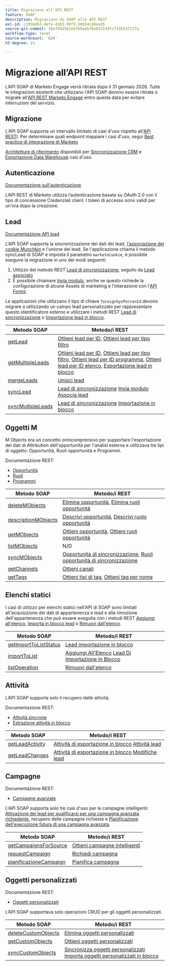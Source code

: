 ```yaml
---
title: Migrazione all’API REST
feature: SOAP
description: Migrazione da SOAP alle API REST
exl-id: c2956db3-defe-4163-99f3-58654ce8ee2b
source-git-commit: 36e768d562e6f69aeb70a83253dfcf41653f217a
workflow-type: tm+mt
source-wordcount: '624'
ht-degree: 1%

---
```


# Migrazione all’API REST

L’API SOAP di Marketo Engage verrà ritirata dopo il 31 gennaio 2026. Tutte le integrazioni esistenti che utilizzano l&#39;API SOAP devono essere ritirate o migrate all&#39;[API REST Marketo Engage](https://experienceleague.adobe.com/it/docs/marketo-developer/marketo/rest/rest-api) entro questa data per evitare interruzioni del servizio.

## Migrazione

L&#39;API SOAP supporta un intervallo limitato di casi d&#39;uso rispetto all&#39;[API REST](https://experienceleague.adobe.com/it/docs/marketo-developer/marketo/rest/rest-api)I. Per determinare quali endpoint mappare i casi d&#39;uso, segui [Best practice di integrazione di Marketo](https://experienceleague.adobe.com/it/docs/marketo-developer/marketo/rest/marketo-integration-best-practices)

[Architetture di riferimento](https://experienceleague.adobe.com/it/docs/marketo-developer/marketo/rest/reference-architectures) disponibili per [Sincronizzazione CRM](https://experienceleague.adobe.com/docs/marketo-developer/assets/sync-architecture-whitepaper.pdf?lang=it) e [Esportazione Data Warehouse](https://experienceleague.adobe.com/docs/marketo-developer/assets/reference_architecture.pdf?lang=it) casi d&#39;uso.

## Autenticazione

[Documentazione sull&#39;autenticazione](https://experienceleague.adobe.com/it/docs/marketo-developer/marketo/rest/authentication)

L’API REST di Marketo utilizza l’autenticazione basata su OAuth 2.0 con il tipo di concessione Credenziali client. I token di accesso sono validi per un&#39;ora dopo la creazione.

## Lead

[Documentazione API lead](https://experienceleague.adobe.com/it/docs/marketo-developer/marketo/rest/lead-database/leads)

L&#39;API SOAP supporta la sincronizzazione dei dati dei lead, [l&#39;associazione dei cookie Munchkin](https://experienceleague.adobe.com/it/docs/marketo-developer/marketo/javascriptapi/leadtracking/lead-tracking) e l&#39;unione dei lead. Se l&#39;applicazione chiama il metodo syncLead di SOAP e imposta il parametro `marketoCookie`, è possibile eseguire la migrazione in uno dei modi seguenti:

1. Utilizzo del metodo REST [Lead di sincronizzazione](https://developer.adobe.com/marketo-apis/api/mapi/#operation/syncLeadUsingPOST), seguito da [Lead associato](https://developer.adobe.com/marketo-apis/api/mapi/#operation/associateLeadUsingPOST)
2. È possibile chiamare [Invia modulo](https://experienceleague.adobe.com/it/docs/marketo-developer/marketo/rest/lead-database/leads), anche se questo richiede la configurazione di alcune Assets di marketing e l&#39;interazione con l&#39;[API Forms](https://experienceleague.adobe.com/it/docs/marketo-developer/marketo/rest/assets/forms)

Le applicazioni che utilizzano il tipo di chiave `foreignSysPersonId` devono migrare a utilizzando un campo lead personalizzato per rappresentare questo identificatore esterno e utilizzare i metodi REST [Lead di sincronizzazione](https://experienceleague.adobe.com/it/docs/marketo-developer/marketo/rest/lead-database/leads#create-and-update) o [Importazione lead in blocco](https://experienceleague.adobe.com/it/docs/marketo-developer/marketo/rest/bulk-import/bulk-lead-import).

| Metodo SOAP | Metodo/i REST |
| --- | --- |
| [getLead](https://experienceleague.adobe.com/it/docs/marketo-developer/marketo/soap/leads/getlead) | [Ottieni lead per ID](https://developer.adobe.com/marketo-apis/api/mapi/#operation/getLeadByIdUsingGET), [Ottieni lead per tipo filtro](https://developer.adobe.com/marketo-apis/api/mapi/#operation/getLeadsByFilterUsingGET) |
| [getMultipleLeads](https://experienceleague.adobe.com/it/docs/marketo-developer/marketo/soap/leads/getmultipleleads) | [Ottieni lead per ID](https://developer.adobe.com/marketo-apis/api/mapi/#operation/getLeadByIdUsingGET), [Ottieni lead per tipo filtro](https://developer.adobe.com/marketo-apis/api/mapi/#operation/getLeadsByFilterUsingGET), [Ottieni lead per ID programma](https://developer.adobe.com/marketo-apis/api/mapi/#operation/getLeadsByProgramIdUsingGET), [Ottieni lead per ID elenco](https://developer.adobe.com/marketo-apis/api/mapi/#operation/getLeadsByListIdUsingGET), [Esportazione lead in blocco](https://developer.adobe.com/marketo-apis/api/mapi/#tag/Bulk-Export-Leads) |
| [mergeLeads](https://experienceleague.adobe.com/it/docs/marketo-developer/marketo/soap/leads/mergeleads) | [Unisci lead](https://developer.adobe.com/marketo-apis/api/mapi/#operation/mergeLeadsUsingPOST) |
| [syncLead](https://experienceleague.adobe.com/it/docs/marketo-developer/marketo/soap/leads/synclead) | [Lead di sincronizzazione](https://developer.adobe.com/marketo-apis/api/mapi/#operation/syncLeadUsingPOST) [Invia modulo](https://developer.adobe.com/marketo-apis/api/mapi/#operation/SubmitFormUsingPOST) [Associa lead](https://developer.adobe.com/marketo-apis/api/mapi/#operation/associateLeadUsingPOST) |
| [syncMultipleLeads](https://experienceleague.adobe.com/it/docs/marketo-developer/marketo/soap/leads/syncmultipleleads) | [Lead di sincronizzazione](https://developer.adobe.com/marketo-apis/api/mapi/#operation/syncLeadUsingPOST) [Importazione in blocco](https://developer.adobe.com/marketo-apis/api/mapi/#tag/Bulk-Import-Leads) |

## Oggetti M

M Objects era un concetto onnicomprensivo per supportare l&#39;esportazione dei dati di Attribution dell&#39;opportunità per l&#39;analisi esterna e utilizzava tre tipi di oggetto: Opportunità, Ruoli opportunità e Programmi.

Documentazione REST:

- [Opportunità](https://experienceleague.adobe.com/it/docs/marketo-developer/marketo/rest/lead-database/opportunities)
- [Ruoli](https://experienceleague.adobe.com/it/docs/marketo-developer/marketo/rest/lead-database/opportunity-roles)
- [Programmi](https://experienceleague.adobe.com/it/docs/marketo-developer/marketo/rest/assets/programs)

| Metodo SOAP | Metodo/i REST |
| --- | --- |
| [deleteMObjects](https://experienceleague.adobe.com/it/docs/marketo-developer/marketo/soap/marketo-objects/deletemobjects) | [Elimina opportunità](https://developer.adobe.com/marketo-apis/api/mapi/#operation/deleteOpportunitiesUsingPOST), [Elimina ruoli opportunità](https://developer.adobe.com/marketo-apis/api/mapi/#operation/deleteOpportunityRolesUsingPOST) |
| [descriptionMObjects](https://experienceleague.adobe.com/it/docs/marketo-developer/marketo/soap/marketo-objects/describemobject) | [Descrivi opportunità](https://developer.adobe.com/marketo-apis/api/mapi/#operation/describeUsingGET_4), [Descrivi ruolo opportunità](https://developer.adobe.com/marketo-apis/api/mapi/#operation/describeOpportunityRoleUsingGET) |
| [getMObjects](https://experienceleague.adobe.com/it/docs/marketo-developer/marketo/soap/marketo-objects/getmobjects) | [Ottieni opportunità](https://developer.adobe.com/marketo-apis/api/mapi/#operation/getOpportunitiesUsingGET), [Ottieni ruoli opportunità](https://developer.adobe.com/marketo-apis/api/mapi/#operation/describeOpportunityRoleUsingGET) |
| [listMObjects](https://experienceleague.adobe.com/it/docs/marketo-developer/marketo/soap/marketo-objects/listmobjects) | N/D |
| [syncMObjects](https://experienceleague.adobe.com/it/docs/marketo-developer/marketo/soap/marketo-objects/syncmobjects) | [Opportunità di sincronizzazione](https://developer.adobe.com/marketo-apis/api/mapi/#operation/syncOpportunitiesUsingPOST), [Ruoli opportunità di sincronizzazione](https://developer.adobe.com/marketo-apis/api/mapi/#operation/syncOpportunityRolesUsingPOST) |
| [getChannels](https://experienceleague.adobe.com/it/docs/marketo-developer/marketo/soap/programs/getchannels) | [Ottieni canali](https://developer.adobe.com/marketo-apis/api/asset/#operation/getAllChannelsUsingGET) |
| [getTags](https://experienceleague.adobe.com/it/docs/marketo-developer/marketo/soap/programs/gettags) | [Ottieni tipi di tag](https://developer.adobe.com/marketo-apis/api/asset/#operation/getTagTypesUsingGET), [Ottieni tag per nome](https://developer.adobe.com/marketo-apis/api/asset/#operation/getTagByNameUsingGET) |

## Elenchi statici

I casi di utilizzo per elenchi statici nell&#39;API di SOAP sono limitati all&#39;acquisizione dei dati di appartenenza e lead e alla rimozione dell&#39;appartenenza che può essere eseguita con i metodi REST [Aggiungi all&#39;elenco](https://developer.adobe.com/marketo-apis/api/mapi/#operation/addLeadsToListUsingPOST), [Importa in blocco lead](https://experienceleague.adobe.com/it/docs/marketo-developer/marketo/rest/bulk-import/bulk-lead-import) o [Rimuovi dall&#39;elenco](https://developer.adobe.com/marketo-apis/api/mapi/#operation/removeLeadsFromListUsingDELETE).

| Metodo SOAP | Metodo/i REST |
| --- | --- |
| [getImportToListStatus](https://experienceleague.adobe.com/it/docs/marketo-developer/marketo/soap/static-lists/getimporttoliststatus) | [Lead importazione in blocco](https://developer.adobe.com/marketo-apis/api/mapi/#tag/Bulk-Import-Leads) |
| [importToList](https://experienceleague.adobe.com/it/docs/marketo-developer/marketo/soap/static-lists/importtolist) | [Aggiungi All&#39;Elenco](https://developer.adobe.com/marketo-apis/api/mapi/#operation/addLeadsToListUsingPOST) [Lead Di Importazione In Blocco](https://developer.adobe.com/marketo-apis/api/mapi/#tag/Bulk-Import-Leads) |
| [listOperation](https://experienceleague.adobe.com/it/docs/marketo-developer/marketo/soap/static-lists/listoperation) | [Rimuovi dall&#39;elenco](https://developer.adobe.com/marketo-apis/api/mapi/#operation/removeLeadsFromListUsingDELETE) |

## Attività

L’API SOAP supporta solo il recupero delle attività.

Documentazione REST:

- [Attività sincrone](https://experienceleague.adobe.com/it/docs/marketo-developer/marketo/rest/lead-database/activities)
- [Estrazione attività in blocco](https://experienceleague.adobe.com/it/docs/marketo-developer/marketo/rest/bulk-extract/bulk-activity-extract)

| Metodo SOAP | Metodo/i REST |
| --- | --- |
| [getLeadActivity](https://experienceleague.adobe.com/it/docs/marketo-developer/marketo/soap/activities/getleadactivity) | [Attività di esportazione in blocco](https://developer.adobe.com/marketo-apis/api/mapi/#tag/Bulk-Export-Activities) [Attività lead ](https://developer.adobe.com/marketo-apis/api/mapi/#operation/getLeadActivitiesUsingGET) |
| [getLeadChanges](https://experienceleague.adobe.com/it/docs/marketo-developer/marketo/soap/activities/getleadchanges) | [Attività di esportazione in blocco](https://developer.adobe.com/marketo-apis/api/mapi/#tag/Bulk-Export-Activities) [Modifiche lead](https://developer.adobe.com/marketo-apis/api/mapi/#operation/getLeadChangesUsingGET) |

## Campagne

Documentazione REST:

- [Campagne avanzate](https://experienceleague.adobe.com/it/docs/marketo-developer/marketo/rest/assets/smart-campaigns)

L&#39;API SOAP supporta solo tre casi d&#39;uso per le campagne intelligenti: [Attivazione dei lead per qualificarsi per una campagna avanzata richiedente](https://experienceleague.adobe.com/it/docs/marketo-developer/marketo/rest/assets/smart-campaigns#trigger), recupero delle campagne richieste e [Pianificazione dell&#39;esecuzione futura di una campagna avanzata](https://experienceleague.adobe.com/it/docs/marketo-developer/marketo/rest/assets/smart-campaigns#schedule).

| Metodo SOAP | Metodo/i REST |
| --- | --- |
| [getCampaignsForSource](https://experienceleague.adobe.com/it/docs/marketo-developer/marketo/soap/campaigns/getcampaignsforsource) | [Ottieni campagne intelligenti](https://developer.adobe.com/marketo-apis/api/asset/#operation/getAllSmartCampaignsGET) |
| [requestCampaign](https://experienceleague.adobe.com/it/docs/marketo-developer/marketo/soap/campaigns/requestcampaign) | [Richiedi campagna](https://developer.adobe.com/marketo-apis/api/mapi/#operation/triggerCampaignUsingPOST) |
| [pianificazioneCampaign](https://experienceleague.adobe.com/it/docs/marketo-developer/marketo/soap/campaigns/schedulecampaign) | [Pianifica campagna](https://developer.adobe.com/marketo-apis/api/mapi/#operation/scheduleCampaignUsingPOST) |

## Oggetti personalizzati

Documentazione REST:

- [Oggetti personalizzati](https://experienceleague.adobe.com/it/docs/marketo-developer/marketo/rest/lead-database/custom-objects)

L’API SOAP supportava solo operazioni CRUD per gli oggetti personalizzati.

| Metodo SOAP | Metodo/i REST |
| --- | --- |
| [deleteCustomObjects](https://experienceleague.adobe.com/it/docs/marketo-developer/marketo/soap/custom-objects/deletecustomobjects) | [Elimina oggetti personalizzati](https://developer.adobe.com/marketo-apis/api/mapi/#operation/deleteCustomObjectsUsingPOST) |
| [getCustomObjects](https://experienceleague.adobe.com/it/docs/marketo-developer/marketo/soap/custom-objects/getcustomobjects) | [Ottieni oggetti personalizzati](https://developer.adobe.com/marketo-apis/api/mapi/#operation/getCustomObjectsUsingGET) |
| [syncCustomObjects](https://experienceleague.adobe.com/it/docs/marketo-developer/marketo/soap/custom-objects/synccustomobjects) | [Sincronizza oggetti personalizzati](https://developer.adobe.com/marketo-apis/api/mapi/#operation/syncCustomObjectsUsingPOST) [Importa oggetti personalizzati in blocco](https://experienceleague.adobe.com/it/docs/marketo-developer/marketo/rest/bulk-import/bulk-custom-object-import) |

